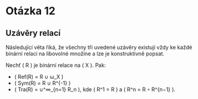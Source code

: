 # Otázka 12
## Uzávěry relací
Následující věta říká, že všechny tři uvedené uzávěry existují vždy ke každé binární relaci na libovolné množine a lze je konstruktivně popsat.

Nechť \( R \) je binární relace na \( X \). Pak:
- \( Ref(R) = R ∪ ω_X \)
- \( Sym(R) = R ∪ R^{-1} \)
- \( Tra(R) = ∪^∞_{n=1} R_n \), kde \( R^1 = R \) a \( R^n = R ◦ R^{n−1} \).